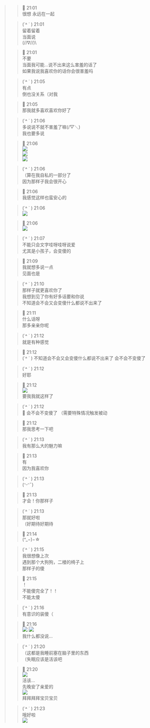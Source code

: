 > > 💖 21:01  
> > 很想 永远在一起
>
> > (˙꒫ ˙  ) 21:01  
> > 留着留着  
> > 当面说  
> > \(//∇//)\
>
> > 💖 21:01  
> > 不要  
> > 当面我可能…说不出来这么害羞的话了  
> > 如果我说我喜欢你的话你会很害羞吗
>
> > (˙꒫ ˙  ) 21:05  
> > 有点  
> > 倒也没关系（对我
>
> > 💖 21:05  
> > 那我就多喜欢喜欢你好了
>
> > (˙꒫ ˙  ) 21:06  
> > 多说说不就不害羞了嘛(/▽＼)  
> > 我也要多说
>
> > 💖 21:06  
> > ![](../../IMAGES/MEME/1690728698.png)  
> > ![](../../IMAGES/MEME/1690728698.png)  
> > ![](../../IMAGES/MEME/1690728698.png)  
>
> > (˙꒫ ˙  ) 21:06  
> > （算在我自私的一部分了  
> > 因为那样子我会很开心
>
> > 💖 21:06  
> > 我感觉这样也蛮安心的
>
> > (˙꒫ ˙  ) 21:06  
> > ![](../../IMAGES/MEME/1690728601.jpg)
>
> > 💖 21:06  
> > ![](../../IMAGES/MEME/1690728688.png)
>
> > (˙꒫ ˙  ) 21:07  
> > 不能只会文字哇呀哇呀说爱  
> > 尤其是小孩子，会变傻的
>
> > 💖 21:09  
> > 我就想多说一点  
> > 见面也是
>
> > (˙꒫ ˙  ) 21:10  
> > 那样子就更喜欢你了  
> > 我想到见了你有好多话要和你说  
> > 不知道会不会又会变傻什么都说不出来了
>
> > 💖 21:11  
> > 什么话呀  
> > 那多亲亲你呢
>
> > (˙꒫ ˙  ) 21:12  
> > 就是有种感觉
>
> > 💖 21:12  
> > (˙꒫ ˙  )
> > 不知道会不会又会变傻什么都说不出来了
> > 会不会不变傻了
>
> > (˙꒫ ˙  ) 21:12  
> > 好耶
>
> > 💖 21:12  
> > ![](../../IMAGES/MEME/1690728540.png)  
> > 要我我就这样了
>
> > (˙꒫ ˙  ) 21:12  
> > 💖
> > 会不会不变傻了
> > （需要特殊情况触发被动
>
> > 💖 21:12  
> > 那我思考一下吧
>
> > (˙꒫ ˙  ) 21:13  
> > 我有那么大的魅力嘛
>
> > 💖 21:13  
> > 有  
> > 因为我喜欢你
>
> > (˙꒫ ˙  ) 21:13  
> > (ᵔᵕᵔ˶)
>
> > 💖 21:13  
> > 才会！你那样子
>
> > (˙꒫ ˙  ) 21:13  
> > 那就好啦  
> > （好期待好期待
>
> > 💖 21:14  
> > (^_−)−☆
>
> > (˙꒫ ˙  ) 21:15  
> > 我很想像上次  
> > 遇到那个大狗狗，二楼的椅子上  
> > 那样子的傻
>
> > 💖 21:15  
> > ！  
> > 不能傻完全了！！  
> > 不能太傻
>
> > (˙꒫ ˙  ) 21:16  
> > 有意识的装傻（
>
> > 💖 21:16  
> > ![](../../IMAGES/EMOJI/白眼.gif) ![](../../IMAGES/EMOJI/傲慢.gif)  
> > 我什么都没说…
>
> > (˙꒫ ˙  ) 21:20  
> > （这都是我睡前塞在脑子里的东西  
> > （失眠应该是活该吧
>
> > 💖 21:20  
> > ![](../../IMAGES/MEME/1690728721.png)  
> > 活该…  
> > 先晚安了亲爱的  
> > ![](../../IMAGES/MEME/1690728698.png)  
> > 拜拜拜拜宝贝宝贝
>
> > (˙꒫ ˙  ) 21:23  
> > 哦好啦  
> > ![](../../IMAGES/MEME/1690728601.jpg)  